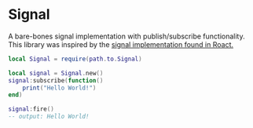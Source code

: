 # Signal
A bare-bones signal implementation with publish/subscribe functionality.
This library was inspired by the [signal implementation found in Roact.](https://github.com/Roblox/roact/blob/beb0bc2706b307b04204abdcf129385fd3cb3e6f/src/createSignal.lua)

```lua
local Signal = require(path.to.Signal)

local signal = Signal.new()
signal:subscribe(function()
    print("Hello World!")
end)

signal:fire()
-- output: Hello World!
```